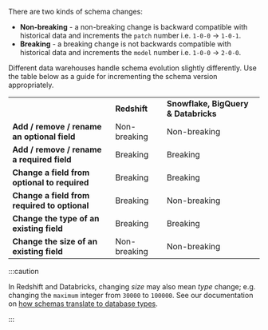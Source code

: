 There are two kinds of schema changes:
- **Non-breaking** - a non-breaking change is backward compatible with historical data and increments the `patch` number i.e. `1-0-0` -> `1-0-1`.
- **Breaking** - a breaking change is not backwards compatible with historical data and increments the `model` number i.e. `1-0-0` -> `2-0-0`.

Different data warehouses handle schema evolution slightly differently. Use the table below as a guide for incrementing the schema version appropriately.

<table><tbody><tr><td></td><td class="has-text-align-center" data-align="center"><strong>Redshift</strong></td><td class="has-text-align-center" data-align="center"><strong>Snowflake, BigQuery &amp; Databricks</strong></td></tr><tr><td><strong>Add / remove / rename an optional field</strong></td><td class="has-text-align-center" data-align="center"><span class="has-inline-color has-black-color">Non-breaking</span></td><td class="has-text-align-center" data-align="center">Non-breaking</td></tr><tr><td><strong><strong>Add / remove / rename</strong> a required field</strong></td><td class="has-text-align-center" data-align="center"><span class="has-inline-color has-vivid-red-color">Breaking</span></td><td class="has-text-align-center" data-align="center"><span class="has-inline-color has-vivid-red-color">Breaking</span></td></tr><tr><td><strong>Change a field from optional to required</strong></td><td class="has-text-align-center" data-align="center"><span class="has-inline-color has-vivid-red-color">Breaking</span></td><td class="has-text-align-center" data-align="center"><span class="has-inline-color has-vivid-red-color">Breaking</span></td></tr><tr><td><strong>Change a field from required to optional</strong></td><td class="has-text-align-center" data-align="center"><span class="has-inline-color has-vivid-red-color">Breaking</span></td><td class="has-text-align-center" data-align="center">Non-breaking</td></tr><tr><td><strong>Change the type of an existing field</strong></td><td class="has-text-align-center" data-align="center"><span class="has-inline-color has-vivid-red-color">Breaking</span></td><td class="has-text-align-center" data-align="center"><span class="has-inline-color has-vivid-red-color">Breaking</span></td></tr><tr><td><strong>Change the size of an existing field</strong></td><td class="has-text-align-center" data-align="center"><span class="has-inline-color has-vivid-red-color"></span><span class="has-inline-color has-black-color">Non-breaking</span></td><td class="has-text-align-center" data-align="center">Non-breaking</td></tr></tbody></table>

:::caution

In Redshift and Databricks, changing _size_ may also mean _type_ change; e.g. changing the `maximum` integer from `30000` to `100000`. See our documentation on [how schemas translate to database types](/docs/destinations/warehouses-lakes/schemas-in-warehouse/index.md).

:::
